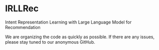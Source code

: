 # IRLLRec
Intent Representation Learning with Large Language Model for Recommendation

We are organizing the code as quickly as possible. If there are any issues, please stay tuned to our anonymous GitHub.

